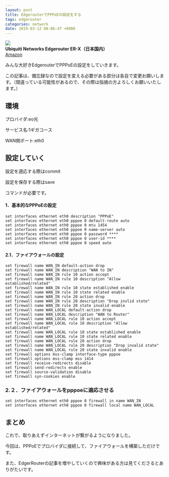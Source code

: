 ```yaml
---
layout: post
title: EdgerouterでPPPoEの設定をする
tags: edgerouter
categories: network
date: 2019-03-12 00:06:47 +0900
---
```


![](https://ws-fe.amazon-adsystem.com/widgets/q?_encoding=UTF8&ASIN=B010MZFH5A&Format=_SL160_&ID=AsinImage&MarketPlace=JP&ServiceVersion=20070822&WS=1&tag=yonedayuto-22&language=ja_JP)  
**Ubiquiti Networks Edgerouter ER-X（日本国内）**  
[Amazon](https://amzn.to/2Jm8Fug)  

みんな大好きEdgerouterでPPPoEの設定をしていきます。

この記事は、備忘録なので設定を変える必要がある部分は各自で変更お願いします。（間違っている可能性があるので、その際は指摘の方よろしくお願いいたします。）

環境
--

プロバイダ:eo光

サービス名:1ギガコース

WAN側ポート:eth0

設定していく
------

設定を適応する際はcommit

設定を保存する際はsave

コマンドが必要です。

#### 1．基本的なPPPoEの設定

    set interfaces ethernet eth0 description "PPPoE"
    set interfaces ethernet eth0 pppoe 0 default-route auto
    set interfaces ethernet eth0 pppoe 0 mtu 1454
    set interfaces ethernet eth0 pppoe 0 name-server auto
    set interfaces ethernet eth0 pppoe 0 password ****
    set interfaces ethernet eth0 pppoe 0 user-id ****
    set interfaces ethernet eth0 pppoe 0 speed auto 

#### 2.1．ファイアウォールの設定

    set firewall name WAN_IN default-action drop
    set firewall name WAN_IN description "WAN to IN"
    set firewall name WAN_IN rule 10 action accept
    set firewall name WAN_IN rule 10 description "Allow established/related"
    set firewall name WAN_IN rule 10 state established enable
    set firewall name WAN_IN rule 10 state related enable
    set firewall name WAN_IN rule 20 action drop
    set firewall name WAN_IN rule 20 description "Drop invlid state"
    set firewall name WAN_IN rule 20 state invalid enable
    set firewall name WAN_LOCAL default-action drop
    set firewall name WAN_LOCAL description "WAN to Router"
    set firewall name WAN_LOCAL rule 10 action accept
    set firewall name WAN_LOCAL rule 10 description "Allow established/related"
    set firewall name WAN_LOCAL rule 10 state established enable
    set firewall name WAN_LOCAL rule 10 state related enable
    set firewall name WAN_LOCAL rule 20 action drop
    set firewall name WAN_LOCAL rule 20 description "Drop invalid state"
    set firewall name WAN_LOCAL rule 20 state invalid enable
    set firewall options mss-clamp interface-type pppoe
    set firewall options mss-clamp mss 1414
    set firewall receive-redirects disable
    set firewall send-redirects enable
    set firewall source-validation disable
    set firewall syn-cookies enable

### 2.２．ファイアウォールをpppoeに適応させる

    set interfaces ethernet eth0 pppoe 0 firewall in name WAN_IN
    set interfaces ethernet eth0 pppoe 0 firewall local name WAN_LOCAL

まとめ
---

これで、取りあえずインターネットが繋がるようになりました。

今回は、PPPoEでプロバイダに接続して、ファイアウォールを構築しただけです。

また、EdgerRouterの記事を増やしていくので興味がある方は見てくださるとありがたいです。